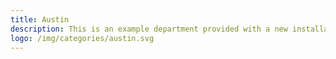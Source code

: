 ```yaml
---
title: Austin
description: This is an example department provided with a new installation of JKAN
logo: /img/categories/austin.svg
---
```

